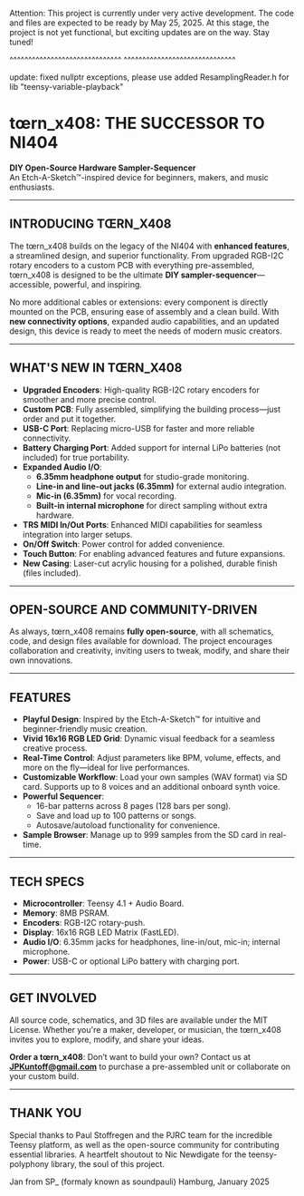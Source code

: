 Attention: This project is currently under very active development. The code and files are expected to be ready by May 25, 2025. At this stage, the project is not yet functional, but exciting updates are on the way. Stay tuned!

^^^^^^^^^^^^^^^^^^^^^^^^^^^^^^
^^^^^^^^^^^^^^^^^^^^^^^^^^^^^^

update: fixed nullptr exceptions, please use added ResamplingReader.h for lib "teensy-variable-playback"


# tœrn_x408: THE SUCCESSOR TO NI404  
**DIY Open-Source Hardware Sampler-Sequencer**  
An Etch-A-Sketch™-inspired device for beginners, makers, and music enthusiasts.


---

## INTRODUCING TŒRN_X408  
The tœrn_x408 builds on the legacy of the NI404 with **enhanced features**, a streamlined design, and superior functionality. From upgraded RGB-I2C rotary encoders to a custom PCB with everything pre-assembled, tœrn_x408 is designed to be the ultimate **DIY sampler-sequencer**—accessible, powerful, and inspiring.  

No more additional cables or extensions: every component is directly mounted on the PCB, ensuring ease of assembly and a clean build. With **new connectivity options**, expanded audio capabilities, and an updated design, this device is ready to meet the needs of modern music creators.  

---

## WHAT'S NEW IN TŒRN_X408  

- **Upgraded Encoders**: High-quality RGB-I2C rotary encoders for smoother and more precise control.  
- **Custom PCB**: Fully assembled, simplifying the building process—just order and put it together.  
- **USB-C Port**: Replacing micro-USB for faster and more reliable connectivity.  
- **Battery Charging Port**: Added support for internal LiPo batteries (not included) for true portability.  
- **Expanded Audio I/O**:  
  - **6.35mm headphone output** for studio-grade monitoring.  
  - **Line-in and line-out jacks (6.35mm)** for external audio integration.  
  - **Mic-in (6.35mm)** for vocal recording.  
  - **Built-in internal microphone** for direct sampling without extra hardware.  
- **TRS MIDI In/Out Ports**: Enhanced MIDI capabilities for seamless integration into larger setups.  
- **On/Off Switch**: Power control for added convenience.  
- **Touch Button**: For enabling advanced features and future expansions.  
- **New Casing**: Laser-cut acrylic housing for a polished, durable finish (files included).  

---

## OPEN-SOURCE AND COMMUNITY-DRIVEN  
As always, tœrn_x408 remains **fully open-source**, with all schematics, code, and design files available for download. The project encourages collaboration and creativity, inviting users to tweak, modify, and share their own innovations.  

---

## FEATURES  

- **Playful Design**: Inspired by the Etch-A-Sketch™ for intuitive and beginner-friendly music creation.  
- **Vivid 16x16 RGB LED Grid**: Dynamic visual feedback for a seamless creative process.  
- **Real-Time Control**: Adjust parameters like BPM, volume, effects, and more on the fly—ideal for live performances.  
- **Customizable Workflow**: Load your own samples (WAV format) via SD card. Supports up to 8 voices and an additional onboard synth voice.  
- **Powerful Sequencer**:  
  - 16-bar patterns across 8 pages (128 bars per song).  
  - Save and load up to 100 patterns or songs.  
  - Autosave/autoload functionality for convenience.  
- **Sample Browser**: Manage up to 999 samples from the SD card in real-time.  

---

## TECH SPECS  

- **Microcontroller**: Teensy 4.1 + Audio Board.  
- **Memory**: 8MB PSRAM.  
- **Encoders**: RGB-I2C rotary-push.  
- **Display**: 16x16 RGB LED Matrix (FastLED).  
- **Audio I/O**: 6.35mm jacks for headphones, line-in/out, mic-in; internal microphone.  
- **Power**: USB-C or optional LiPo battery with charging port.  

---

## GET INVOLVED  

All source code, schematics, and 3D files are available under the MIT License. Whether you're a maker, developer, or musician, the tœrn_x408 invites you to explore, modify, and share your ideas.  


**Order a tœrn_x408**: Don’t want to build your own? Contact us at **JPKuntoff@gmail.com** to purchase a pre-assembled unit or collaborate on your custom build.  

---

## THANK YOU  
Special thanks to Paul Stoffregen and the PJRC team for the incredible Teensy platform, as well as the open-source community for contributing essential libraries. A heartfelt shoutout to Nic Newdigate for the teensy-polyphony library, the soul of this project.  

Jan from SP_ (formaly known as soundpauli)
Hamburg, January 2025  
